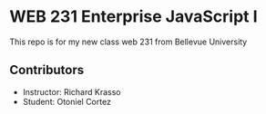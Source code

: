 # WEB 231 Enterprise JavaScript I
This repo is for my new class web 231 from Bellevue University 

## Contributors
* Instructor: Richard Krasso
* Student: Otoniel Cortez